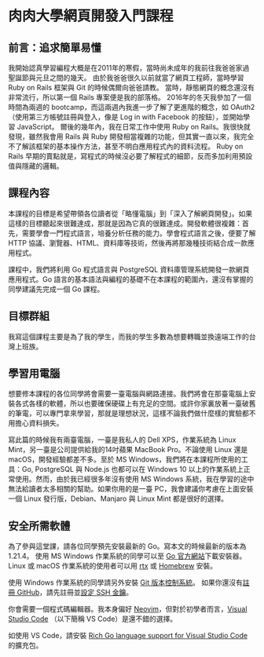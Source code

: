 # 肉肉大學網頁開發入門課程

## 前言：追求簡單易懂

我開始認真學習編程大概是在2011年的寒假，當時尚未成年的我前往我爸爸家過聖誕節與元旦之間的幾天。
由於我爸爸很久以前就當了網頁工程師，當時學習 Ruby on Rails 框架與 Git 的時候偶爾向爸爸請教。
當時，靜態網頁的概念還沒有非常流行，所以第一個 Rails 專案便是我的部落格。
2016年的冬天我參加了一個時間為兩週的 bootcamp，而這兩週內我進一步了解了更進階的概念，如 OAuth2（使用第三方帳號註冊與登入，像是 Log in with Facebook 的按鈕），並開始學習 JavaScript。
爾後的幾年內，我在日常工作中使用 Ruby on Rails。我很快就發現，雖然我會用 Rails 與 Ruby 開發相當複雜的功能，但其實一直以來，我完全不了解該框架的基本操作方法，甚至不明白應用程式內的資料流程。
Ruby on Rails 早期的賣點就是，寫程式的時候沒必要了解程式的細節，反而多加利用預設值與隱藏的邏輯。

## 課程內容

本課程的目標是希望帶領各位讀者從「略懂電腦」到「深入了解網頁開發」。如果這樣的目標聽起來很難達成，那就是因為它真的很難達成。開發軟體很複雜：首先，需要學會一門程式語言，培養分析任務的能力。學會程式語言之後，便要了解 HTTP 協議、瀏覽器、HTML、資料庫等技術，然後再將那幾種技術結合成一款應用程式。

課程中，我們將利用 Go 程式語言與 PostgreSQL 資料庫管理系統開發一款網頁應用程式。Go 語言的基本語法與編程的基礎不在本課程的範圍內，還沒有掌握的同學建議先完成一個 Go 課程。

## 目標群組

我寫這個課程主要是為了我的學生，而我的學生多數為想要轉職並換遠端工作的台灣上班族。

## 學習用電腦

想要修本課程的各位同學將會需要一臺電腦與網路連接。我們將會在那臺電腦上安裝各式各樣的軟體，所以也要確保硬碟上有充足的空間。或許你家裏放著一臺破舊的筆電，可以專門拿來學習，那就是理想狀況，這樣不論我們做什麼樣的實驗都不用擔心資料損失。

寫此篇的時候我有兩臺電腦，一臺是我私人的 Dell XPS，作業系統為 Linux Mint，另一臺是公司提供給我的14吋蘋果 MacBook Pro。不論使用 Linux 還是 macOS，開發經驗都差不多。至於 MS Windows，我們將在本課程所使用的工具：Go, PostgreSQL 與 Node.js 也都可以在 Windows 10 以上的作業系統上正常使用。然而，由於我已經很多年沒有使用 MS Windows 系統，我在學習的途中無法給讀者太多相關的幫助。如果你用的是一臺 PC，我會建議你考慮在上面安裝一個 Linux 發行版，Debian、Manjaro 與 Linux Mint 都是很好的選擇。

## 安全所需軟體

為了參與這堂課，請各位同學預先安裝最新的 Go。寫本文的時候最新的版本為 1.21.4。
使用 MS&nbsp;Windows 作業系統的同學可以至 <a href="https://go.dev/dl/" target="_blank" rel="noopener noreferrer">Go 官方網站</a>下載安裝器。
Linux 或 macOS 作業系統的使用者可以用 <a href="https://github.com/jdx/rtx" target="_blank" rel="noopener noreferrer">rtx</a> 或 <a href="https://brew.sh/" target="_blank" rel="noopener noreferrer">Homebrew</a> 安裝。

使用 Windows 作業系統的同學請另外安裝 <a href="https://git-scm.com/download/win" target="_blank" rel="noopener noreferrer">Git 版本控制系統</a>。
如果你還沒有<a href="https://github.com/signup" target="_blank" rel="noopener noreferrer">註冊 GitHub</a>，請先註冊並<a href="https://docs.github.com/en/authentication/connecting-to-github-with-ssh/generating-a-new-ssh-key-and-adding-it-to-the-ssh-agent" target="_blank" rel="noopener noreferrer">設定 SSH 金鑰</a>。

你會需要一個程式碼編輯器。我本身偏好 <a href="https://neovim.io/" target="_blank" rel="noopener noreferrer">Neovim</a>，但對於初學者而言，<a href="https://code.visualstudio.com/" target="_blank" rel="noopener noreferrer">Visual Studio Code</a> （以下簡稱 VS&nbsp;Code）是還不錯的選擇。

如使用 VS&nbsp;Code，請安裝 <a href="https://marketplace.visualstudio.com/items?itemName=golang.Go" target="_blank" rel="noopener noreferrer">Rich Go language support for Visual Studio Code</a> 的擴充包。

